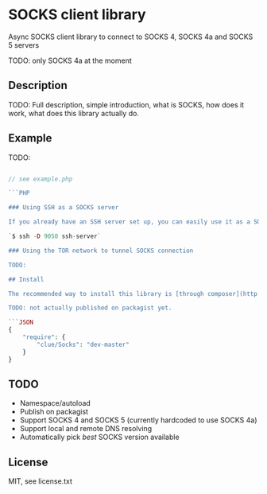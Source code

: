 # SOCKS client library

Async SOCKS client library to connect to SOCKS 4, SOCKS 4a and SOCKS 5 servers 

TODO: only SOCKS 4a at the moment

## Description

TODO: Full description, simple introduction, what is SOCKS, how does it work, what does this library actually do.

## Example

TODO:
```PHP

// see example.php

```PHP

### Using SSH as a SOCKS server

If you already have an SSH server set up, you can easily use it as a SOCKS tunnel end point. On your client, simply start your SSH client and use the `-D [port]` option to start a local SOCKS server (quoting the man page: a `local "dynamic" application-level port forwarding`) by issuing:

`$ ssh -D 9050 ssh-server`

### Using the TOR network to tunnel SOCKS connection

TODO: 

## Install

The recommended way to install this library is [through composer](http://getcomposer.org). [New to composer?](http://getcomposer.org/doc/00-intro.md)

TODO: not actually published on packagist yet.

```JSON
{
    "require": {
        "clue/Socks": "dev-master"
    }
}
```

## TODO

* Namespace/autoload
* Publish on packagist
* Support SOCKS 4 and SOCKS 5 (currently hardcoded to use SOCKS 4a)
* Support local and remote DNS resolving
* Automatically pick *best* SOCKS version available

## License

MIT, see license.txt

